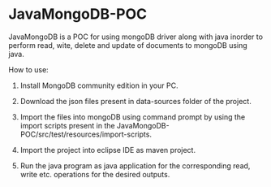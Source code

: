# JavaMongoDB-POC

JavaMongoDB is a POC for using mongoDB driver along with java inorder to perform read, wite, delete and update of documents to mongoDB using java.

How to use:

1. Install MongoDB community edition in your PC.

2. Download the json files present in data-sources folder of the project.

3. Import the files into mongoDB using command prompt by using the import scripts present in the JavaMongoDB-POC/src/test/resources/import-scripts.

4. Import the project into eclipse IDE as maven project. 

5. Run the java program as java application for the corresponding read, write etc. operations for the desired outputs.
